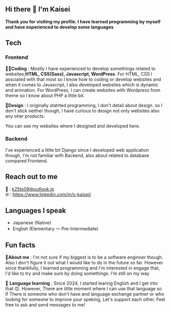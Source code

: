 ## Hi there 👋 I'm Kaisei
**Thank you for visiting my profile. I have learned programming by myself and have experienced to develop some languages**

## Tech
### Frontend
**👨‍💻Coding** : Mostly I have experienced to develop somethings related to websites;**HTML, CSS(Sass), Javascript, WordPress**. For HTML, CSS I assciated with that most so I know how to coding or develop websites and when it comes to Javascript, I also developed websites which is dynamic and animation. For WordPress, I can create websites with Wordpress from theme so I know about PHP a little bit.  

**🎨Design** : I originally statrted programming, I don't detail about design. so I don't stick neither though, I have curious to design not only websites also any oher products. 

You can see my websites where I designed and developed here. 

### Backend
I've experienced a little bit Django since I developed web application though, I'm not familiar with Backend, also about related to database compared Frontend.

## Reach out to me
📩 : k25ts09@outlook.jp  
🌐 : https://www.linkedin.com/in/s-kaisei/


## Languages I speak
- Japanese (Native)  
- English (Elementary ～ Pre-Intermediate) 
  


## Fun facts
🙋**About me** : I'm not sure if my biggest is to be a software enginner though. Also I don't figure it out what I would like to do in the future so far. However since thankfully, I learned programming and I'm interested in engage that, I'd like to try and make sure by doing somethings. I'm still on my way  

🌱 **Language learning** : Since 2024, I started learing English and I get into that 😊. However, There are little moment where I can use that language so If There is someone who don't have and language exchange partner or who looking for someone to improve your speking, Let's support each other. Feel free to ask and send messages to me!

<!--
**k-datacloud/k-datacloud** is a ✨ _special_ ✨ repository because its `README.md` (this file) appears on your GitHub profile.

Here are some ideas to get you started:

- 🔭 I’m currently working on ...
- 🌱 I’m currently learning ...
- 👯 I’m looking to collaborate on ...
- 🤔 I’m looking for help with ...
- 💬 Ask me about ...
- 📫 How to reach me: ...
- 😄 Pronouns: ...
- ⚡ Fun fact: ...
-->
